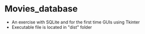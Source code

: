 # Movies_database
- An exercise with SQLite and for the first time GUIs using Tkinter
- Executable file is located in "dist" folder